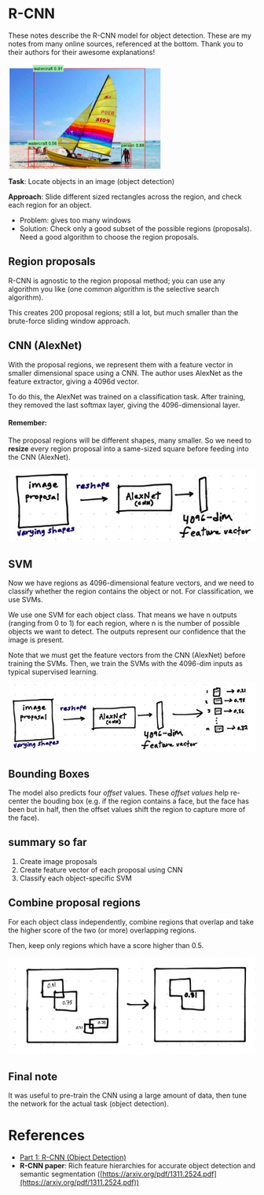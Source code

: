 
# R-CNN
These notes describe the R-CNN model for object detection. These are my notes from many online sources, referenced at the bottom. Thank you to their authors for their awesome explanations!

![object detection pic](images/object_detection_pic.png)

__Task__: Locate objects in an image (object detection)



__Approach__: Slide different sized rectangles across the region, and check each region for an object.
  * Problem: gives too many windows
  * Solution: Check only a good subset of the possible regions (proposals). Need a good algorithm to choose the region proposals.

## Region proposals
R-CNN is agnostic to the region proposal method; you can use any algorithm you like (one common algorithm is the selective search algorithm).

This creates 200 proposal regions; still a lot, but much smaller than the brute-force sliding window approach.

## CNN (AlexNet)
With the proposal regions, we represent them with a feature vector in smaller dimensional space using a CNN. The author uses AlexNet as the feature extractor, giving a 4096d vector.

To do this, the AlexNet was trained on a classification task. After training, they removed the last softmax layer, giving the 4096-dimensional layer.

#### Remember:
The proposal regions will be different shapes, many smaller. So we need to __resize__ every region proposal into a same-sized square before feeding into the CNN (AlexNet).

![feature extractor](/images/feature_extractor.png)

## SVM
Now we have regions as 4096-dimensional feature vectors, and we need to classify whether the region contains the object or not. For classification, we use SVMs. 

We use one SVM for each object class. That means we have n outputs (ranging from 0 to 1) for each region, where n is the number of possible objects we want to detect. The outputs represent our confidence that the image is present.

Note that we must get the feature vectors from the CNN (AlexNet) before training the SVMs. Then, we train the SVMs with the 4096-dim inputs as typical supervised learning.

![svms.png](/images/svms.png)

## Bounding Boxes
The model also predicts four _offset_ values. These _offset values_ help re-center the bouding box (e.g. if the region contains a face, but the face has been but in half, then the offset values shift the region to capture more of the face).

## summary so far
1. Create image proposals
2. Create feature vector of each proposal using CNN
3. Classify each object-specific SVM

## Combine proposal regions
For each object class independently, combine regions that overlap and take the higher score of the two (or more) overlapping regions.

Then, keep only regions which have a score higher than 0.5.

![combine proposal region](images/combining_regions.png)

## Final note
It was useful to pre-train the CNN using a large amount of data, then tune the network for the actual task (object detection).

# References
* [Part 1: R-CNN (Object Detection)](https://towardsdatascience.com/r-cnn-3a9beddfd55a)
* __R-CNN paper__: Rich feature hierarchies for accurate object detection and semantic segmentation ([https://arxiv.org/pdf/1311.2524.pdf](https://arxiv.org/pdf/1311.2524.pdf))
